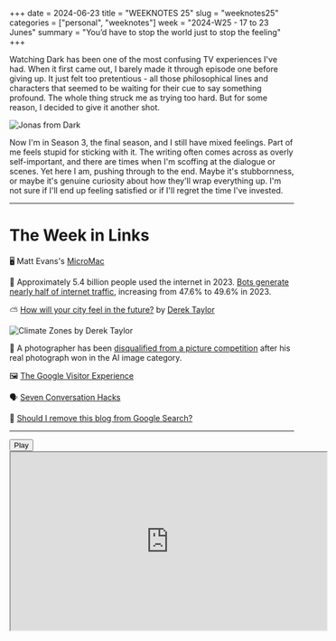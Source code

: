 +++
date = 2024-06-23
title = "WEEKNOTES 25"
slug = "weeknotes25"
categories = ["personal", "weeknotes"]
week = "2024-W25 - 17 to 23 Junes"
summary = "You’d have to stop the world just to stop the feeling"
+++

Watching Dark has been one of the most confusing TV experiences I've had. When it first came out, I barely made it through episode one before giving up. It just felt too pretentious - all those philosophical lines and characters that seemed to be waiting for their cue to say something profound. The whole thing struck me as trying too hard. But for some reason, I decided to give it another shot.

![Jonas from Dark](/weeknotes/weeknotes25/dark-season-3-header.jpg "Jonas from Dark")

Now I'm in Season 3, the final season, and I still have mixed feelings. Part of me feels stupid for sticking with it. The writing often comes across as overly self-important, and there are times when I'm scoffing at the dialogue or scenes. Yet here I am, pushing through to the end. Maybe it's stubbornness, or maybe it's genuine curiosity about how they'll wrap everything up. I'm not sure if I'll end up feeling satisfied or if I'll regret the time I've invested.

---

# The Week in Links

🖥️ Matt Evans's [MicroMac](https://axio.ms/projects/2024/06/16/MicroMac.html)

🤖 Approximately 5.4 billion people used the internet in 2023. [Bots generate nearly half of internet traffic](https://www.chrbutler.com/the-internet-isnt-for-humans-anymore), increasing from 47.6% to 49.6% in 2023.

⛅ [How will your city feel in the future?](https://pudding.cool/2024/06/climate-zones/) by [Derek Taylor](https://pudding.cool/author/derek-taylor/)

![Climate Zones by Derek Taylor](/weeknotes/weeknotes25/the-pudding-climate-zones.png "Climate Zones by Derek Taylor")

🦩 A photographer has been [disqualified from a picture competition](https://petapixel.com/2024/06/12/photographer-disqualified-from-ai-image-contest-after-winning-with-real-photo/) after his real photograph won in the AI image category.

🖼️ [The Google Visitor Experience](https://arun.is/blog/google-visitor-experience/?ref=krabf.com)

🗣️ [Seven Conversation Hacks](https://randsinrepose.com/archives/seven-conversation-hacks/?ref=krabf.com)

🔎 [Should I remove this blog from Google Search?](https://thejollyteapot.com/2024/06/23/should-i-remove-this-blog-from-google-search)

---

<lite-youtube videoid="1RKqOmSkGgM" style="background-image: url(&quot;https://i.ytimg.com/vi/1RKqOmSkGgM/hqdefault.jpg&quot;);" class="lyt-activated"><button type="button" class="lty-playbtn"><span class="lyt-visually-hidden">Play</span></button><iframe width="560" height="315" title="Play" allow="accelerometer; autoplay; encrypted-media; gyroscope; picture-in-picture" allowfullscreen="" src="https://www.youtube-nocookie.com/embed/1RKqOmSkGgM?autoplay"></iframe></lite-youtube>
